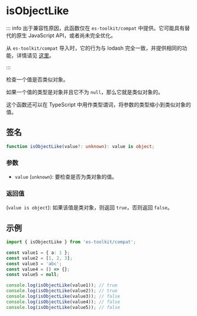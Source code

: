 # isObjectLike

::: info
出于兼容性原因，此函数仅在 `es-toolkit/compat` 中提供。它可能具有替代的原生 JavaScript API，或者尚未完全优化。

从 `es-toolkit/compat` 导入时，它的行为与 lodash 完全一致，并提供相同的功能，详情请见 [这里](../../../compatibility.md)。

:::

检查一个值是否类似对象。

如果一个值的类型是对象并且它不为 `null`，那么它就是类似对象的。

这个函数还可以在 TypeScript 中用作类型谓词，将参数的类型缩小到类似对象的值。

## 签名

```typescript
function isObjectLike(value?: unknown): value is object;
```

### 参数

- `value` (`unknown`): 要检查是否为类对象的值。

### 返回值

(`value is object`): 如果该值是类对象，则返回 `true`，否则返回 `false`。

## 示例

```typescript
import { isObjectLike } from 'es-toolkit/compat';

const value1 = { a: 1 };
const value2 = [1, 2, 3];
const value3 = 'abc';
const value4 = () => {};
const value5 = null;

console.log(isObjectLike(value1)); // true
console.log(isObjectLike(value2)); // true
console.log(isObjectLike(value3)); // false
console.log(isObjectLike(value4)); // false
console.log(isObjectLike(value5)); // false
```

